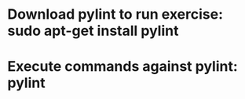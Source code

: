 # Download pylint to run exercise: sudo apt-get install pylint
# Execute commands against pylint: pylint <name of python file>